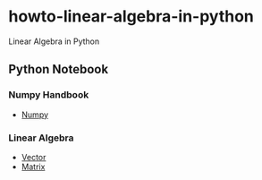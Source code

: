 # howto-linear-algebra-in-python
Linear Algebra in Python


## Python Notebook

### Numpy Handbook
- [Numpy](https://www.kaggle.com/peterhskang/numpy-handbook)

### Linear Algebra
- [Vector](https://www.kaggle.com/peterhskang/vector-with-python)
- [Matrix](https://www.kaggle.com/peterhskang/matrix-with-python)
